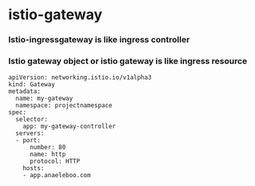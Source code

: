# istio-gateway
### Istio-ingressgateway is like ingress controller
### Istio gateway object or istio gateway is like ingress resource
```
apiVersion: networking.istio.io/v1alpha3
kind: Gateway
metadata:
  name: my-gateway
  namespace: projectnamespace
spec:
  selector:
    app: my-gateway-controller
  servers:
  - port:
      number: 80
      name: http
      protocol: HTTP
    hosts:
    - app.anaeleboo.com
      
```

